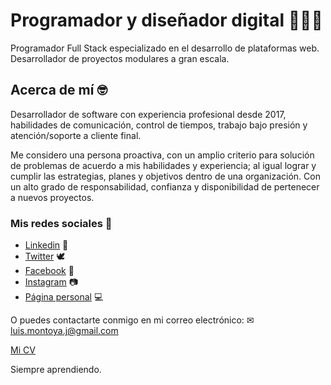 # Programador y diseñador digital 👨‍💻🎨
Programador Full Stack especializado en el desarrollo de plataformas web.
Desarrollador de proyectos modulares a gran escala.

## Acerca de mí 🤓
Desarrollador de software con experiencia profesional desde 2017, habilidades de comunicación, control de tiempos, trabajo bajo presión y atención/soporte a cliente final.

Me considero una persona proactiva, con un amplio criterio para solución de problemas de acuerdo a mis habilidades y experiencia; al igual lograr y cumplir las estrategias, planes y objetivos dentro de una organización. Con un alto grado de responsabilidad, confianza y disponibilidad de pertenecer a nuevos proyectos.

### Mis redes sociales 🚀
- [Linkedin](https://www.linkedin.com/in/omarmtya) 💼
- [Twitter](https://twitter.com/omarmtya) 🕊
- [Facebook](https://www.facebook.com/profile.php?id=100040176922947) 📙
- [Instagram](https://www.instagram.com/omar_mtya/) 📷
- [Página personal](http://omarmtya.com) 💻

O puedes contactarte conmigo en mi correo electrónico: ✉ luis.montoya.j@gmail.com

[Mi CV](https://drive.google.com/file/d/1bOS8xT5dHWidEuJlb3DRTanIUnDpyejY/view?usp=sharing)

Siempre aprendiendo.

<!--
**OmarMtya/omarmtya** is a ✨ _special_ ✨ repository because its `README.md` (this file) appears on your GitHub profile.

Here are some ideas to get you started:

- 🔭 I’m currently working on ...
- 🌱 I’m currently learning ...
- 👯 I’m looking to collaborate on ...
- 🤔 I’m looking for help with ...
- 💬 Ask me about ...
- 📫 How to reach me: ...
- 😄 Pronouns: ...
- ⚡ Fun fact: ...
-->
